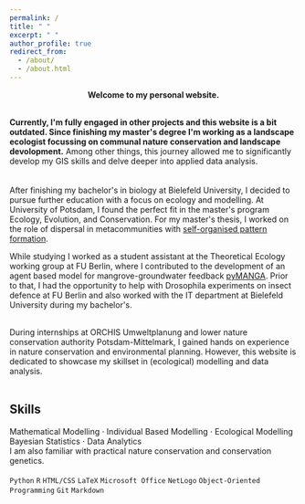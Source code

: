 ```yaml
---
permalink: /
title: " "
excerpt: " "
author_profile: true
redirect_from: 
  - /about/
  - /about.html
---
```


<p style="text-align: center;"><strong>Welcome to my personal website.</strong></p>
<br> 
<strong>Currently, I'm fully engaged in other projects and this website is a bit outdated. Since finishing my master's degree I'm working as a landscape ecologist focussing on communal nature conservation and landscape devolopment.</strong> Among other things, this journey allowed me to significantly develop my GIS skills and delve deeper into applied data analysis.
<br><br><br>
After finishing my bachelor's in biology at Bielefeld University, I decided to pursue further education with a focus on ecology and modelling. At University of Potsdam, I found the perfect fit in the master's program <italic>Ecology, Evolution, and Conservation</italic>. For my master's thesis, I worked on the role of dispersal in metacommunities with <a href="https://www.nature.com/articles/s43588-022-00306-0">self-organised pattern formation</a>. 
<br>

While studying I worked as a student assistant at the <italic>Theoretical Ecology</italic> working group at FU Berlin, where I contributed to the development of an agent based model for mangrove-groundwater feedback <a href="https://www.sciencedirect.com/science/article/pii/S1364815224000343">pyMANGA</a>. Prior to that, I had the opportunity to help with <italic>Drosophila</italic> experiments on insect defence at FU Berlin and also worked with the IT department at Bielefeld University during my bachelor's.   
<br>

During internships at ORCHIS Umweltplanung and lower nature conservation authority Potsdam-Mittelmark, I gained hands on experience in nature conservation and environmental planning. However, this website is dedicated to showcase my skillset in (ecological) modelling and data analysis.  
<br>

## Skills 

Mathematical Modelling $\cdot$ Individual Based Modelling $\cdot$ Ecological Modelling  
Bayesian Statistics $\cdot$ Data Analytics   
I am also familiar with practical nature conservation and conservation genetics.     
<br>
`Python` `R` `HTML/CSS` `LaTeX` `Microsoft Office` `NetLogo` `Object-Oriented Programming` `Git` `Markdown` 
